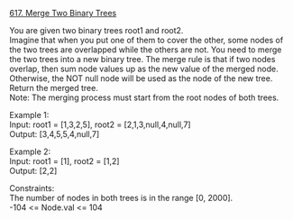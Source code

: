 [617. Merge Two Binary Trees](https://leetcode.com/problems/merge-two-binary-trees/)




You are given two binary trees root1 and root2.               
Imagine that when you put one of them to cover the other, some nodes of the two trees are overlapped while the others are not. You need to merge the two trees into a new binary tree. The merge rule is that if two nodes overlap, then sum node values up as the new value of the merged node. Otherwise, the NOT null node will be used as the node of the new tree.             
Return the merged tree.               
Note: The merging process must start from the root nodes of both trees.                

Example 1:            
Input: root1 = [1,3,2,5], root2 = [2,1,3,null,4,null,7]             
Output: [3,4,5,5,4,null,7]               

Example 2:                            
Input: root1 = [1], root2 = [1,2]            
Output: [2,2]               

Constraints:              
The number of nodes in both trees is in the range [0, 2000].             
-104 <= Node.val <= 104                   
